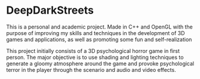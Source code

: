 # DeepDarkStreets

This is a personal and academic project. Made in C++ and OpenGL with the purpose of improving my skills and techniques in the development of 3D games and applications, as well as promoting some fun and self-realization


This project initially consists of a 3D psychological horror game in first person. The major objective is to use shading and lighting techniques to generate a gloomy atmosphere around the game and provoke psychological terror in the player through the scenario and audio and video effects.
